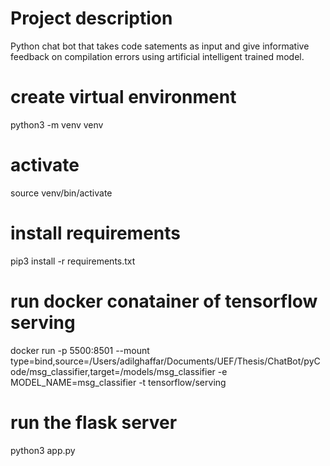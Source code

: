 # Project description

Python chat bot that takes code satements as input and give informative feedback on compilation errors using artificial intelligent trained model.

# create virtual environment

python3 -m venv venv

# activate

source venv/bin/activate

# install requirements

pip3 install -r requirements.txt

# run docker conatainer of tensorflow serving

docker run -p 5500:8501 --mount type=bind,source=/Users/adilghaffar/Documents/UEF/Thesis/ChatBot/pyCode/msg_classifier,target=/models/msg_classifier -e MODEL_NAME=msg_classifier -t tensorflow/serving

# run the flask server

python3 app.py
